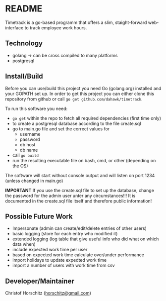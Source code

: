 # README #

Timetrack is a go-based programm that offers a slim, staight-forward web-interface to track employee work hours.

## Technology ##
* golang -> can be cross compiled to many platforms
* postgresql

## Install/Build ##
Before you can use/build this project you need Go (golang.org) installed and your GOPATH set up.
In order to get this project you can either clone this repository from github or call `go get github.com/dahawk/timetrack`.

To run this software you need:
* `go get` within the repo to fetch all required dependencies (first time only)
* to create a postgresql database according to the file create.sql
* go to main.go file and set the correct values for
  * username
  * password
  * db host
  * db name
* call `go build`
* run the resulting executable file on bash, cmd, or other (depending on the OS)

The software will start without console output and will listen on port 1234 (unless changed in main.go)

**IMPORTANT** If you use the create.sql file to set up the database, change the password for the admin user unter any circumstances!!! It is documented in the create.sql file itself and therefore public information!

## Possible Future Work ##
* Impersonate (admin can create/edit/delete entries of other users)
* basic logging (store for each entry who modified it)
* extended logging (log table that give useful info who did what on which data when)
* include expected work time per user
* based on expected work time calculate over/under performance
* import holidays to update expedted work time
* import a number of users with work time from csv

## Developer/Maintainer ##

Christof Horschitz (horschitz@gmail.com)
